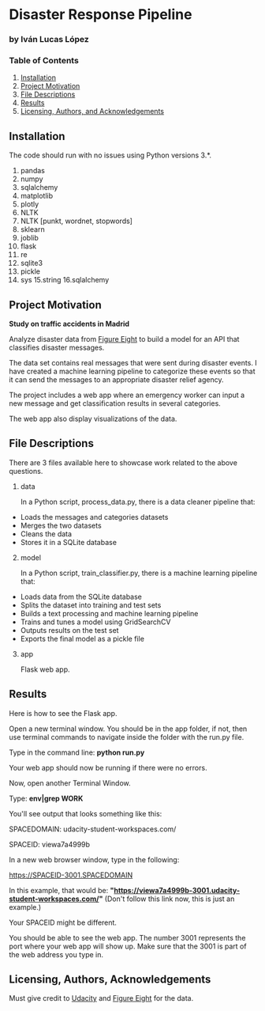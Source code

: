 # Disaster Response Pipeline

### by Iván Lucas López

### Table of Contents

1. [Installation](#installation)
2. [Project Motivation](#motivation)
3. [File Descriptions](#files)
4. [Results](#results)
5. [Licensing, Authors, and Acknowledgements](#licensing)

## Installation <a name="installation"></a>

The code should run with no issues using Python versions 3.*.

1. pandas
2. numpy
3. sqlalchemy
4. matplotlib
5. plotly
6. NLTK
7. NLTK [punkt, wordnet, stopwords]
8. sklearn
9. joblib
10. flask
11. re
12. sqlite3
13. pickle
14. sys
15.string
16.sqlalchemy

## Project Motivation<a name="motivation"></a>

**Study on traffic accidents in Madrid**

Analyze disaster data from [Figure Eight](https://appen.com/figure-eight-is-now-appen/) to build a model for an API that classifies disaster messages.

The data set contains real messages that were sent during disaster events. I have created a machine learning pipeline to categorize these events so that it can send the messages to an appropriate disaster relief agency.

The project includes a web app where an emergency worker can input a new message and get classification results in several categories. 

The web app also display visualizations of the data.

## File Descriptions <a name="files"></a>

There are 3 files available here to showcase work related to the above questions.  

1. data

    In a Python script, process_data.py, there is a data cleaner pipeline that:
  - Loads the messages and categories datasets
  - Merges the two datasets
  - Cleans the data
  - Stores it in a SQLite database

2. model

    In a Python script, train_classifier.py, there is a machine learning pipeline that:
  - Loads data from the SQLite database
  - Splits the dataset into training and test sets
  - Builds a text processing and machine learning pipeline
  - Trains and tunes a model using GridSearchCV
  - Outputs results on the test set
  - Exports the final model as a pickle file

3. app

    Flask web app.

## Results<a name="results"></a>

Here is how to see the Flask app.

Open a new terminal window. You should be in the app folder, if not, then use terminal commands to navigate inside the folder with the run.py file.

Type in the command line: **python run.py**

Your web app should now be running if there were no errors.

Now, open another Terminal Window.

Type: **env|grep WORK**

You'll see output that looks something like this:

SPACEDOMAIN: udacity-student-workspaces.com/

SPACEID: viewa7a4999b

In a new web browser window, type in the following:

https://SPACEID-3001.SPACEDOMAIN

In this example, that would be: **"https://viewa7a4999b-3001.udacity-student-workspaces.com/"** (Don't follow this link now, this is just an example.)

Your SPACEID might be different.

You should be able to see the web app. The number 3001 represents the port where your web app will show up. 
Make sure that the 3001 is part of the web address you type in.


## Licensing, Authors, Acknowledgements<a name="licensing"></a>

Must give credit to [Udacity](https://www.udacity.com/) and [Figure Eight](https://appen.com/figure-eight-is-now-appen/) for the data.  
